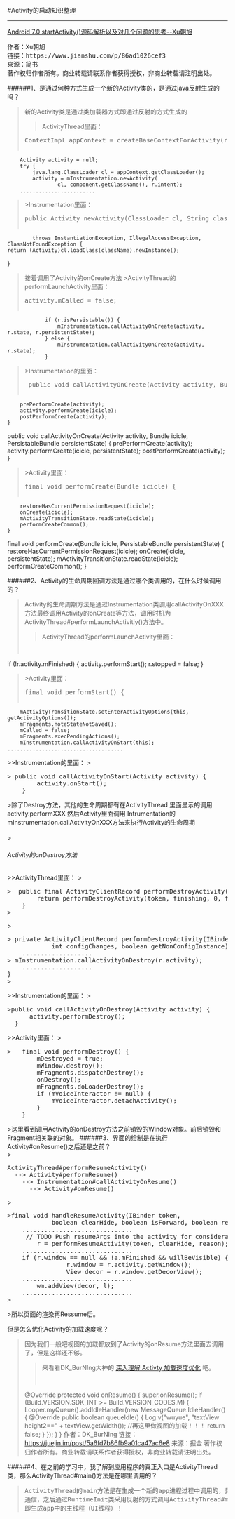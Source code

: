 #Activity的启动知识整理<hr>
<a href="https://www.jianshu.com/p/86ad1026cef3">Android 7.0 startActivity()源码解析以及对几个问题的思考--Xu朝旭</a><br>
<a href=""></a>
<pre>
作者：Xu朝旭
链接：https://www.jianshu.com/p/86ad1026cef3
來源：简书
著作权归作者所有。商业转载请联系作者获得授权，非商业转载请注明出处。
</pre>

######1、是通过何种方式生成一个新的Activity类的，是通过java反射生成的吗？<br>
>新的Activity类是通过类加载器方式即通过反射的方式生成的<br>
>>ActivityThread里面：
><pre>
>ContextImpl appContext = createBaseContextForActivity(r);
        Activity activity = null;
        try {
            java.lang.ClassLoader cl = appContext.getClassLoader();
            activity = mInstrumentation.newActivity(
                    cl, component.getClassName(), r.intent);	
		........................
></pre>
>>Instrumentation里面：
><pre>
>public Activity newActivity(ClassLoader cl, String className, Intent intent)
            throws InstantiationException, IllegalAccessException, ClassNotFoundException {
    return (Activity)cl.loadClass(className).newInstance();
}
></pre>
>接着调用了Activity的onCreate方法
>>ActivityThread的performLaunchActivity里面：
><pre>
>activity.mCalled = false;
                if (r.isPersistable()) {
                    mInstrumentation.callActivityOnCreate(activity, r.state, r.persistentState);
                } else {
                    mInstrumentation.callActivityOnCreate(activity, r.state);
                }
></pre>
>>Instrumentation的里面：
><pre>
>  public void callActivityOnCreate(Activity activity, Bundle icicle) {
        prePerformCreate(activity);
        activity.performCreate(icicle);
        postPerformCreate(activity);
    }
  public void callActivityOnCreate(Activity activity, Bundle icicle,
            PersistableBundle persistentState) {
        prePerformCreate(activity);
        activity.performCreate(icicle, persistentState);
        postPerformCreate(activity);
    }
></pre>
>>Activity里面：
><pre>
  >final void performCreate(Bundle icicle) {
        restoreHasCurrentPermissionRequest(icicle);
        onCreate(icicle);
        mActivityTransitionState.readState(icicle);
        performCreateCommon();
    }
>
   final void performCreate(Bundle icicle, PersistableBundle persistentState) {
        restoreHasCurrentPermissionRequest(icicle);
        onCreate(icicle, persistentState);
        mActivityTransitionState.readState(icicle);
        performCreateCommon();
    }
></pre>
######2、Activity的生命周期回调方法是通过哪个类调用的，在什么时候调用的？<br>
>Activity的生命周期方法是通过Instrumentation类调用callActivityOnXXX方法最终调用Activity的onCreate等方法，调用时机为ActivityThread#performLaunchActivitiy()方法中。
>>ActivityThread的performLaunchActivity里面：
><pre>
if (!r.activity.mFinished) {
    activity.performStart();
    r.stopped = false;
}
></pre>
>>Activity里面：
><pre>
> final void performStart() {
        mActivityTransitionState.setEnterActivityOptions(this, getActivityOptions());
        mFragments.noteStateNotSaved();
        mCalled = false;
        mFragments.execPendingActions();
        mInstrumentation.callActivityOnStart(this);
	.....................................
</pre>
>>Instrumentation的里面：
><pre>
> public void callActivityOnStart(Activity activity) {
        activity.onStart();
    }
</pre>
>除了Destroy方法，其他的生命周期都有在ActivityThread 里面显示的调用activity.performXXX 然后Activity里面调用 Intrumentation的  mInstrumentation.callActivityOnXXX方法来执行Activity的生命周期<br><br>
><h6>Activity的onDestroy方法</h6>
>>ActivityThread里面：
><pre>
>  public final ActivityClientRecord performDestroyActivity(IBinder token, boolean finishing) {
        return performDestroyActivity(token, finishing, 0, false);
    }
></pre>
><pre>
> private ActivityClientRecord performDestroyActivity(IBinder token, boolean finishing,
            int configChanges, boolean getNonConfigInstance) {
	...................
> mInstrumentation.callActivityOnDestroy(r.activity);
	...................
}
></pre>
>>Instrumentation的里面：
><pre>
>public void callActivityOnDestroy(Activity activity) {
      activity.performDestroy();
  }
</pre>
>>Activity里面：
><pre>
>   final void performDestroy() {
        mDestroyed = true;
        mWindow.destroy();
        mFragments.dispatchDestroy();
        onDestroy();
        mFragments.doLoaderDestroy();
        if (mVoiceInteractor != null) {
            mVoiceInteractor.detachActivity();
        }
    }
</pre>
>这里看到调用Activity的onDestroy方法之前销毁的Window对象。前后销毁和Fragment相关联的对象。
######3、界面的绘制是在执行Activity#onResume()之后还是之前？<br>
><pre>ActivityThread#performResumeActivity()
  --> Activity#performResume()
    --> Instrumentation#callActivityOnResume()
      --> Activity#onResume()
</pre>
><pre>
>final void handleResumeActivity(IBinder token,
            boolean clearHide, boolean isForward, boolean reallyResume, int seq, String reason) {
	..............................
	 // TODO Push resumeArgs into the activity for consideration
        r = performResumeActivity(token, clearHide, reason);
	..............................
	if (r.window == null && !a.mFinished && willBeVisible) {
                r.window = r.activity.getWindow();
                View decor = r.window.getDecorView();
	..............................
	    wm.addView(decor, l);
	..............................
></pre>
>所以页面的渲染再Ressume后。<br>

但是怎么优化Activity的加载速度呢？
>因为我们一般吧视图的加载都放到了Activity的onResume方法里面去调用了，但是这样还不够。<br>
>>来看看DK_BurNIng大神的 <a href="https://juejin.im/post/5a6fd7b86fb9a01ca">深入理解 Activty 加载速度优化</a> 吧。
>><pre>
> @Override
    protected void onResume() {
        super.onResume();
        if (Build.VERSION.SDK_INT >= Build.VERSION_CODES.M) {
            Looper.myQueue().addIdleHandler(new MessageQueue.IdleHandler() {
                @Override
                public boolean queueIdle() {
                    Log.v("wuyue", "textView height2==" + textView.getWidth());
			//再这里做视图的加载！！！
                    return false;
                }
            });
        }
    }
作者：DK_BurNIng
链接：https://juejin.im/post/5a6fd7b86fb9a01ca47ac6e8
来源：掘金
著作权归作者所有。商业转载请联系作者获得授权，非商业转载请注明出处。
>></pre>



######4、在之前的学习中，我了解到应用程序的真正入口是ActivityThread类，那么ActivityThread#main()方法是在哪里调用的？
><pre>
>ActivityThread的main方法是在生成一个新的app进程过程中调用的，具体是通过与Zygote
>通信，之后通过RuntimeInit类采用反射的方式调用ActivityThread#main()方法，
>即生成app中的主线程（UI线程）！
></pre>

